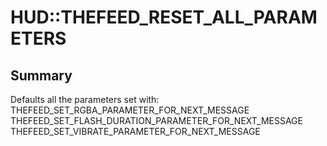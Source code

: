 # HUD::THEFEED_RESET_ALL_PARAMETERS

## Summary
Defaults all the parameters set with:
THEFEED_SET_RGBA_PARAMETER_FOR_NEXT_MESSAGE
THEFEED_SET_FLASH_DURATION_PARAMETER_FOR_NEXT_MESSAGE
THEFEED_SET_VIBRATE_PARAMETER_FOR_NEXT_MESSAGE